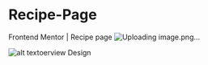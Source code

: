 # Recipe-Page
Frontend Mentor | Recipe page
![Uploading image.png…]()

![alt textoerview Design ]([http://url/to/img.png](https://github.com/abdelhamidkaram/Recipe-Page/blob/main/design/desktop-design.jpg))


